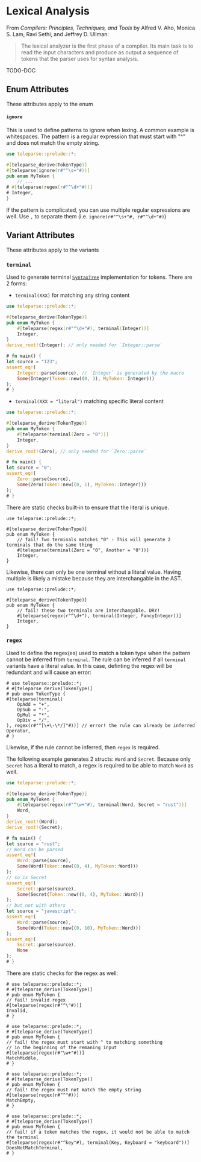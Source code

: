 # Lexical Analysis
From _Compilers: Principles, Techniques, and Tools_ by Alfred V. Aho, Monica S. Lam, Ravi Sethi, and Jeffrey D. Ullman:
> The lexical analyzer is the first phase of a compiler. Its main task is to read
> the input characters and produce as output a sequence of tokens that the parser
> uses for syntax analysis.

TODO-DOC

 ## Enum Attributes
 These attributes apply to the enum
 #### `ignore`
 This is used to define patterns to ignore when lexing. A common example is whitespaces.
 The pattern is a regular expression that must start with "^" and does not match the empty
 string.
 ```rust
 use teleparse::prelude::*;

 #[teleparse_derive(TokenType)]
 #[teleparse(ignore(r#"^\s+"#))]
 pub enum MyToken {
     // ...
 # #[teleparse(regex(r#"^\d+"#))]
 # Integer,
 }
 ```
 If the pattern is complicated, you can use multiple regular expressions are well. Use `,` to separate them (i.e. `ignore(r#"^\s+"#, r#"^\d+"#)`)

 ## Variant Attributes
 These attributes apply to the variants
 ### `terminal`
 Used to generate terminal [`SyntaxTree`](crate::SyntaxTree) implementation for tokens. There
 are 2 forms:
 - `terminal(XXX)` for matching any string content
 ```rust
 use teleparse::prelude::*;

 #[teleparse_derive(TokenType)]
 pub enum MyToken {
     #[teleparse(regex(r#"^\d+"#), terminal(Integer))]
     Integer,
 }
 derive_root!(Integer); // only needed for `Integer::parse`

 # fn main() {
 let source = "123";
 assert_eq!(
     Integer::parse(source), // `Integer` is generated by the macro
     Some(Integer(Token::new((0, 3), MyToken::Integer)))
 );
 # }
 ```
 - `terminal(XXX = "literal")` matching specific literal content
 ```rust
 use teleparse::prelude::*;

 #[teleparse_derive(TokenType)]
 pub enum MyToken {
     #[teleparse(terminal(Zero = "0"))]
     Integer,
 }
 derive_root!(Zero); // only needed for `Zero::parse`

 # fn main() {
 let source = "0";
 assert_eq!(
     Zero::parse(source),
     Some(Zero(Token::new((0, 1), MyToken::Integer)))
 );
 # }
 ```
 There are static checks built-in to ensure that the literal is unique.
 ```compile_fail
 use teleparse::prelude::*;

 #[teleparse_derive(TokenType)]
 pub enum MyToken {
     // fail! Two terminals matches "0" - This will generate 2 terminals that do the same thing
     #[teleparse(terminal(Zero = "0", Another = "0"))]
     Integer,
 }
 ```
 Likewise, there can only be one terminal without a literal value.
 Having multiple is likely a mistake because they are interchangable in the AST.
 ```compile_fail
 use teleparse::prelude::*;

 #[teleparse_derive(TokenType)]
 pub enum MyToken {
     // fail! these two terminals are interchangable. DRY!
     #[teleparse(regex(r"^\d+"), terminal(Integer, FancyInteger))]
     Integer,
 }
 ```

 ### `regex`
 Used to define the regex(es) used to match a token type when the pattern
 cannot be inferred from `terminal`.
 The rule can be inferred if all `terminal` variants have a literal value.
 In this case, definting the regex will be redundant and will cause an error:
 ```compile_fail
 # use teleparse::prelude::*;
 # #[teleparse_derive(TokenType)]
 # pub enum TokenType {
 #[teleparse(terminal(
     OpAdd = "+", 
     OpSub = "-", 
     OpMul = "*", 
     OpDiv = "/",
 ), regex(r#"^[\+\-\*/]"#))] // error! the rule can already be inferred
 Operator,
 # }
 ```
 Likewise, if the rule cannot be inferred, then `regex` is required.

 The following example generates 2 structs: `Word` and `Secret`.
 Because only `Secret` has a literal to match, a regex is required
 to be able to match `Word` as well.
 ```rust
 use teleparse::prelude::*;

 #[teleparse_derive(TokenType)]
 pub enum MyToken {
     #[teleparse(regex(r#"^\w+"#), terminal(Word, Secret = "rust"))]
     Word,
 }
 derive_root!(Word);
 derive_root!(Secret);

 # fn main() {
 let source = "rust";
 // Word can be parsed
 assert_eq!(
     Word::parse(source),
     Some(Word(Token::new((0, 4), MyToken::Word)))
 );
 // so is Secret
 assert_eq!(
     Secret::parse(source),
     Some(Secret(Token::new((0, 4), MyToken::Word)))
 );
 // but not with others
 let source = "javascript";
 assert_eq!(
     Word::parse(source),
     Some(Word(Token::new((0, 10), MyToken::Word)))
 );
 assert_eq!(
     Secret::parse(source),
     None
 );
 # }
 ```
 There are static checks for the regex as well:
 ```compile_fail
 # use teleparse::prelude::*;
 # #[teleparse_derive(TokenType)]
 # pub enum MyToken {
 // fail! invalid regex
 #[teleparse(regex(r#"^\"#))]
 Invalid, 
 # }
 ```
 ```compile_fail
 # use teleparse::prelude::*;
 # #[teleparse_derive(TokenType)]
 # pub enum MyToken {
 // fail! the regex must start with ^ to matching something 
 // in the beginning of the remaning input
 #[teleparse(regex(r#"\w+"#))]
 MatchMiddle, 
 # }
 ```
 ```compile_fail
 # use teleparse::prelude::*;
 # #[teleparse_derive(TokenType)]
 # pub enum MyToken {
 // fail! the regex must not match the empty string
 #[teleparse(regex(r#"^"#))]
 MatchEmpty, 
 # }
 ```
 ```compile_fail
 # use teleparse::prelude::*;
 # #[teleparse_derive(TokenType)]
 # pub enum MyToken {
 // fail! if a token matches the regex, it would not be able to match the terminal
 #[teleparse(regex(r#"^key"#), terminal(Key, Keyboard = "keyboard"))]
 DoesNotMatchTerminal, 
 # }
 ```
